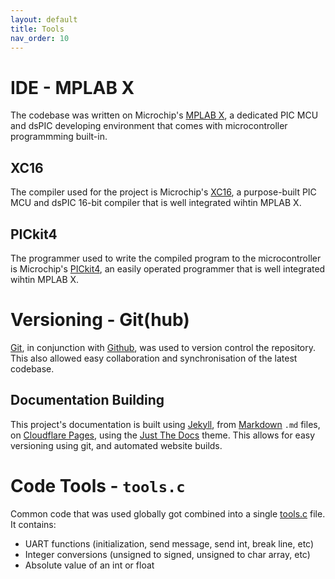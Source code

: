 ```yaml
---
layout: default
title: Tools
nav_order: 10
---
```


# IDE - MPLAB X
The codebase was written on Microchip's [MPLAB X](https://www.microchip.com/en-us/tools-resources/develop/mplab-x-ide), a dedicated PIC MCU and dsPIC developing environment that comes with microcontroller programmming built-in.

## XC16
The compiler used for the project is Microchip's [XC16](https://www.microchip.com/en-us/tools-resources/develop/mplab-xc-compilers), a purpose-built PIC MCU and dsPIC 16-bit compiler that is well integrated wihtin MPLAB X.

## PICkit4
The programmer used to write the compiled program to the microcontroller is Microchip's [PICkit4](https://www.microchip.com/en-us/development-tool/PG164140), an easily operated programmer that is well integrated wihtin MPLAB X.

# Versioning - Git(hub)
[Git](https://git-scm.com/), in conjunction with [Github](https://github.com), was used to version control the repository. This also allowed easy collaboration and synchronisation of the latest codebase.

## Documentation Building
This project's documentation is built using [Jekyll](https://jekyllrb.com/), from [Markdown](https://daringfireball.net/projects/markdown/) `.md` files, on [Cloudflare Pages](https://pages.cloudflare.com/), using the [Just The Docs](https://github.com/just-the-docs/just-the-docs) theme. This allows for easy versioning using git, and automated website builds.

# Code Tools - `tools.c`
Common code that was used globally got combined into a single [tools.c](https://github.com/DemonicTricycle/DemonicTricycle-ELECH309/blob/main/src/tools.c) file. It contains:

- UART functions (initialization, send message, send int, break line, etc)
- Integer conversions (unsigned to signed, unsigned to char array, etc)
- Absolute value of an int or float

